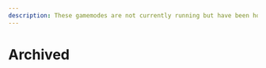 ```yaml
---
description: These gamemodes are not currently running but have been hosted before.
---
```


# Archived

